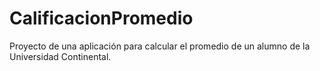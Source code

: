 # CalificacionPromedio
Proyecto de una aplicación para calcular el promedio de un alumno de la Universidad Continental.
